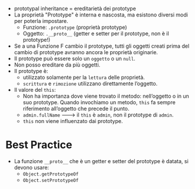 * prototypal inheritance = ereditarietà dei prototype
* La proprietà "Prototype" è interna e nascosta, ma esistono diversi modi per poterla impostare.
  * Funzione: `.prototype` (proprietà prototype)
  * Oggetto: `.__proto__` (getter e setter per il prototype, non è il prototype!)
* Se a una Funzione F cambio il prototype, tutti gli oggetti creati prima del cambio di prototype avranno ancora le proprietà originarie.
* Il prototype può essere solo un `oggetto` o un `null`.
* Non posso ereditare da più oggetti.
* Il prototype è:
  * utilizzato solamente per la `lettura` delle proprietà.
  * `scrittura` e `rimozione` utilizzano direttamente l’oggetto.
* Il valore del `this`:
  * Non ha importanza dove viene trovato il metodo: nell’oggetto o in un suo prototype. Quando invochiamo un metodo, `this` fa sempre riferimento all’oggetto che precede il punto.
  * `admin.fullName` ---> il `this` è `admin`, non il prototype di `admin`.
  * `this` non viene influenzato dai prototype.
  
# Best Practice
* La funzione `__proto__` che è un getter e setter del prototype è datata, si devono usare:
  * `Object.getPrototypeOf`
  * `Object.setPrototypeOf`